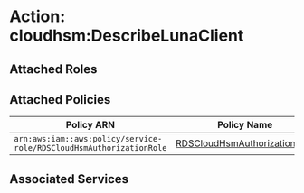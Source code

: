 # Action: cloudhsm:DescribeLunaClient

## Attached Roles

## Attached Policies

| Policy ARN | Policy Name |
|------------|-------------|
| `arn:aws:iam::aws:policy/service-role/RDSCloudHsmAuthorizationRole` | [RDSCloudHsmAuthorizationRole](../policies.md#rdscloudhsmauthorizationrole) |

## Associated Services

